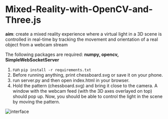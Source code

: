 # Mixed-Reality-with-OpenCV-and-Three.js

**aim**:  create a mixed reality experience where a virtual light in a 3D
scene is controlled in real-time by tracking the movement and orientation of a real object
from a webcam stream

The following packages are required: **numpy, opencv, SimpleWebSocketServer**
1. run `pip install -r requirements.txt`
2. Before running anything, print chessboard.svg or save it on your phone.
3. run server.py and then open index.html in your browser.
4. Hold the pattern (chessboard.svg) and bring it close to the camera. A window with the webcam feed (with the 3D axes overlayed on top) should pop up. Now, you should be able to control the light in the scene by moving the pattern. 

![interface](./demo/test.PNG)
